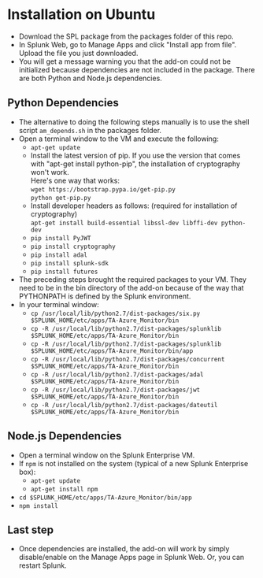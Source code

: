 # Installation on Ubuntu

* Download the SPL package from the packages folder of this repo.
* In Splunk Web, go to Manage Apps and click "Install app from file". Upload the file you just downloaded.
* You will get a message warning you that the add-on could not be initialized because dependencies are not included in the package. There are both Python and Node.js dependencies.

## Python Dependencies
* The alternative to doing the following steps manually is to use the shell script `am_depends.sh` in the packages folder.
* Open a terminal window to the VM and execute the following:
  * `apt-get update`
  * Install the latest version of pip. If you use the version that comes with "apt-get install python-pip", the installation of cryptography won't work.  
    Here's one way that works:  
      `wget https://bootstrap.pypa.io/get-pip.py`  
      `python get-pip.py`  
  * Install developer headers as follows:  (required for installation of cryptography)  
    `apt-get install build-essential libssl-dev libffi-dev python-dev`  
  * `pip install PyJWT`  
  * `pip install cryptography`
  * `pip install adal` 
  * `pip install splunk-sdk` 
  * `pip install futures` 
* The preceding steps brought the required packages to your VM. They need to be in the bin directory of the add-on because of the way that PYTHONPATH is defined by the Splunk environment.  
* In your terminal window:  
  * `cp /usr/local/lib/python2.7/dist-packages/six.py $SPLUNK_HOME/etc/apps/TA-Azure_Monitor/bin`
  * `cp -R /usr/local/lib/python2.7/dist-packages/splunklib $SPLUNK_HOME/etc/apps/TA-Azure_Monitor/bin`
  * `cp -R /usr/local/lib/python2.7/dist-packages/splunklib $SPLUNK_HOME/etc/apps/TA-Azure_Monitor/bin/app`
  * `cp -R /usr/local/lib/python2.7/dist-packages/concurrent $SPLUNK_HOME/etc/apps/TA-Azure_Monitor/bin`
  * `cp -R /usr/local/lib/python2.7/dist-packages/adal $SPLUNK_HOME/etc/apps/TA-Azure_Monitor/bin`
  * `cp -R /usr/local/lib/python2.7/dist-packages/jwt $SPLUNK_HOME/etc/apps/TA-Azure_Monitor/bin`
  * `cp -R /usr/local/lib/python2.7/dist-packages/dateutil $SPLUNK_HOME/etc/apps/TA-Azure_Monitor/bin`

## Node.js Dependencies
* Open a terminal window on the Splunk Enterprise VM.
* If `npm` is not installed on the system (typical of a new Splunk Enterprise box):
  * `apt-get update`
  * `apt-get install npm`
* `cd $SPLUNK_HOME/etc/apps/TA-Azure_Monitor/bin/app`
* `npm install`

## Last step
* Once dependencies are installed, the add-on will work by simply disable/enable on the Manage Apps page in Splunk Web. Or, you can restart Splunk.

